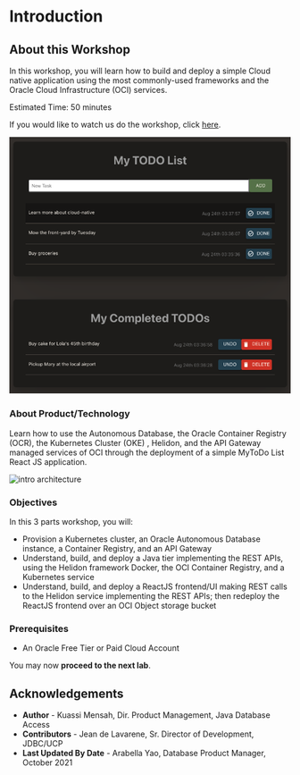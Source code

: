 # Introduction

## About this Workshop

In this workshop, you will learn how to build and deploy a simple Cloud native application using the most commonly-used frameworks and the Oracle Cloud Infrastructure (OCI) services.

Estimated Time: 50 minutes

<if type="odbw">If you would like to watch us do the workshop, click [here](https://youtu.be/JiAbVCGRcN8).</if>

![application](images/Application.png " ")

### About Product/Technology

Learn how to use the Autonomous Database, the Oracle Container Registry (OCR), the Kubernetes Cluster (OKE) , Helidon, and the API Gateway managed services of OCI through the deployment of a simple MyToDo List React JS application.

![intro architecture](images/architecture.png " ")

### Objectives

In this 3 parts workshop, you will:

* Provision a Kubernetes cluster, an Oracle Autonomous Database instance, a Container Registry, and an API Gateway
* Understand, build, and deploy a Java tier implementing the REST APIs, using the Helidon framework Docker, the OCI Container Registry, and a Kubernetes service
* Understand, build, and deploy a ReactJS frontend/UI making REST calls to the Helidon service implementing the REST APIs; then redeploy the ReactJS frontend over an OCI Object storage bucket

### Prerequisites

* An Oracle Free Tier or Paid Cloud Account

You may now **proceed to the next lab**.

## Acknowledgements

* **Author** - Kuassi Mensah, Dir. Product Management, Java Database Access
* **Contributors** - Jean de Lavarene, Sr. Director of Development, JDBC/UCP
* **Last Updated By Date** - Arabella Yao, Database Product Manager, October 2021